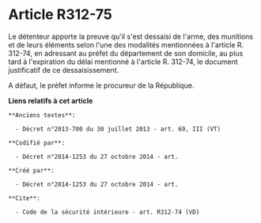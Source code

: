 # Article R312-75

Le détenteur apporte la preuve qu'il s'est dessaisi de l'arme, des munitions et de leurs éléments selon l'une des modalités
mentionnées à l'article R. 312-74, en adressant au préfet du département de son domicile, au plus tard à l'expiration du
délai mentionné à l'article R. 312-74, le document justificatif de ce dessaisissement. 

A défaut, le préfet informe le procureur de la République.

**Liens relatifs à cet article**

	**Anciens textes**:

	  - Décret n°2013-700 du 30 juillet 2013 - art. 69, III (VT)

	**Codifié par**:

	  - Décret n°2014-1253 du 27 octobre 2014 - art.

	**Créé par**:

	  - Décret n°2014-1253 du 27 octobre 2014 - art.

	**Cite**:

	  - Code de la sécurité intérieure - art. R312-74 (VD)

